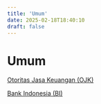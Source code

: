 ```yaml
---
title: 'Umum'
date: 2025-02-18T18:40:10
draft: false
---
```


# Umum

[Otoritas Jasa Keuangan (OJK)](./otoritas-jasa-keuangan-ojk/)

[Bank Indonesia (BI)](./bank-indonesia/)
